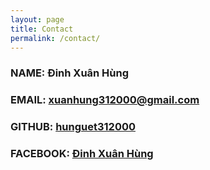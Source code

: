 ```yaml
---
layout: page
title: Contact
permalink: /contact/
---
```


### NAME: Đinh Xuân Hùng
### EMAIL: [xuanhung312000@gmail.com](mailto:xuanhung312000@gmail.com)
### GITHUB: [hunguet312000](https://github.com/hunguet312000)
### FACEBOOK: [Đinh Xuân Hùng](https://www.facebook.com/Hung.VMF)